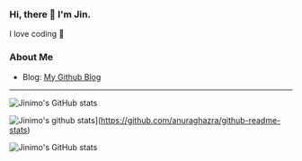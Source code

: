 ### Hi, there 👋 I'm Jin.
I love coding 💓

### About Me
- Blog: [My Github Blog](https://Jinimo.github.io.)

---
![Jinimo's GitHub stats](https://github-readme-stats.vercel.app/api?username=Jinimo&hide=contribs,prs)

![Jinimo's github stats](https://github-readme-stats.vercel.app/api?username=Jinimo)](https://github.com/anuraghazra/github-readme-stats)

![Jinimo's GitHub stats](https://github-readme-stats.vercel.app/api?username=Jinimo&count_private=true)
